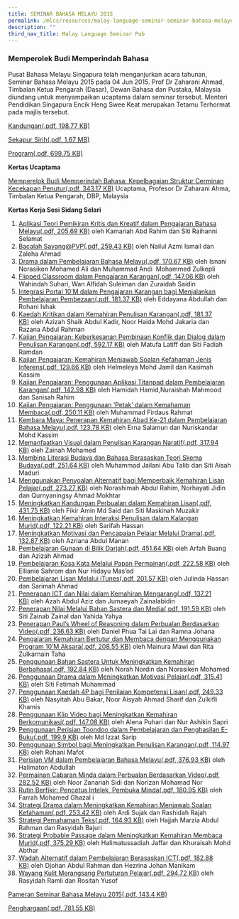 ```yaml
---
title: SEMINAR BAHASA MELAYU 2015
permalink: /mlcs/resources/malay-language-seminar-seminar-bahasa-melayu-publications/seminar-bahasa-melayu-2015/
description: ""
third_nav_title: Malay Language Seminar Pub
---
```

### Memperolek Budi Memperindah Bahasa

Pusat Bahasa Melayu Singapura telah menganjurkan acara tahunan, Seminar Bahasa Melayu 2015 pada 04 Jun 2015. Prof Dr Zaharani Ahmad, Timbalan Ketua Pengarah (Dasar), Dewan Bahasa dan Pustaka, Malaysia diundang untuk menyampaikan ucaptama dalam seminar tersebut. Menteri Pendidikan Singapura Encik Heng Swee Keat merupakan Tetamu Terhormat pada majlis tersebut.

[Kandungan(.pdf, 198.77 KB)](/files/ml_seminar_content-2015.pdf)

[Sekapur Sirih(.pdf, 1.67 MB)](/files/sekapur_sirih-2015.pdf)

[Program(.pdf, 699.75 KB)](/files/ml_seminar_program-2015.pdf)

  
**Kertas Ucaptama**

[Memperelok Budi Memperindah Bahasa: Kepelbagaian Struktur Cerminan Kecekapan Penutur(.pdf, 343.17 KB)](/files/kertas-ucaptama-2015.pdf) 
Ucaptama, Profesor Dr Zaharani Ahma, Timbalan Ketua Pengarah, DBP, Malaysia

**Kertas Kerja Sesi Sidang Selari**

1.  [Aplikasi Teori Pemikiran Kritis dan Kreatif dalam Pengajaran Bahasa Melayu(.pdf, 205.69 KB)](https://academyofsingaporeteachers.moe.edu.sg/docs/librariesprovider6/ml-poetry-sg50/seminar-bahasa-melayu-2015/kertas-kerja-sesi-sidang-selari/1_seminarpapers.pdf?sfvrsn=38b00bfe_2 "Aplikasi Teori Pemikiran Kritis dan Kreatif dalam Pengajaran Bahasa Melayu") oleh Kamariah Abd Rahim dan Siti Raihanni Selamat
2.  [Bacalah Sayang@PVP(.pdf, 259.43 KB)](https://academyofsingaporeteachers.moe.edu.sg/docs/librariesprovider6/ml-poetry-sg50/seminar-bahasa-melayu-2015/kertas-kerja-sesi-sidang-selari/2_seminarpapers.pdf?sfvrsn=d24d581_2 "Bacalah Sayang@PVP") oleh Nailul Azmi Ismail dan Zaleha Ahmad
3.  [Drama dalam Pembelajaran Bahasa Melayu(.pdf, 170.67 KB)](https://academyofsingaporeteachers.moe.edu.sg/docs/librariesprovider6/ml-poetry-sg50/seminar-bahasa-melayu-2015/kertas-kerja-sesi-sidang-selari/3_seminarpapers.pdf?sfvrsn=80e83988_2 "Drama dalam Pembelajaran Bahasa Melayu") oleh Isnani Norasiken Mohamed Ali dan Muhammad Andi  Mohammed Zulkepli
4.  [Flipped Classroom dalam Pengajaran Karangan(.pdf, 147.06 KB)](https://academyofsingaporeteachers.moe.edu.sg/docs/librariesprovider6/ml-poetry-sg50/seminar-bahasa-melayu-2015/kertas-kerja-sesi-sidang-selari/4_seminarpapers.pdf?sfvrsn=80970673_2 "Flipped Classroom dalam Pengajaran Karangan") oleh Wahindah Suhari, Wan Alfidah Suleiman dan Zuraidah Saidin
5.  [Integrasi Portal 10’M dalam Pengajaran Karangan bagi Menjalankan Pembelajaran Pembezaan(.pdf, 181.37 KB)](https://academyofsingaporeteachers.moe.edu.sg/docs/librariesprovider6/ml-poetry-sg50/seminar-bahasa-melayu-2015/kertas-kerja-sesi-sidang-selari/5_seminarpapers.pdf?sfvrsn=89ccad3f_2 "Integrasi Portal 10’M dalam Pengajaran Karangan bagi Menjalankan Pembelajaran Pembezaan") oleh Eddayana Abdullah dan Rohani Ishak
6.  [Kaedah Kritikan dalam Kemahiran Penulisan Karangan(.pdf, 181.37 KB)](https://academyofsingaporeteachers.moe.edu.sg/docs/librariesprovider6/ml-poetry-sg50/seminar-bahasa-melayu-2015/kertas-kerja-sesi-sidang-selari/6_seminarpapers.pdf?sfvrsn=66a43bbd_2 "Kaedah Kritikan dalam Kemahiran Penulisan Karangan") oleh Azizah Shaik Abdul Kadir, Noor Haida Mohd Jakaria dan Razana Abdul Rahman
7.  [Kajian Pengajaran: Keberkesanan Pembinaan Konflik dan Dialog dalam Penulisan Karangan(.pdf, 592.17 KB)](https://academyofsingaporeteachers.moe.edu.sg/docs/librariesprovider6/ml-poetry-sg50/seminar-bahasa-melayu-2015/kertas-kerja-sesi-sidang-selari/7_seminarpapers.pdf?sfvrsn=573f4d98_2 "Kajian Pengajaran: Keberkesanan Pembinaan Konflik dan Dialog dalam Penulisan Karangan") oleh Matufa Latiff dan Siti Fadiah Ramdan
8.  [Kajian Pengajaran: Kemahiran Menjawab Soalan Kefahaman Jenis Inferens(.pdf, 129.66 KB)](https://academyofsingaporeteachers.moe.edu.sg/docs/librariesprovider6/ml-poetry-sg50/seminar-bahasa-melayu-2015/kertas-kerja-sesi-sidang-selari/8_seminarpapers.pdf?sfvrsn=6908ec35_2 "Kajian Pengajaran: Kemahiran Menjawab Soalan Kefahaman Jenis Inferens") oleh Helmeleya Mohd Jamil dan Kasimah Kassim
9.  [Kajian Pengajaran: Penggunaan Aplikasi Titanpad dalam Pembelajaran Karangan(.pdf, 142.98 KB)](https://academyofsingaporeteachers.moe.edu.sg/docs/librariesprovider6/ml-poetry-sg50/seminar-bahasa-melayu-2015/kertas-kerja-sesi-sidang-selari/9_seminarpapers.pdf?sfvrsn=e3d1b36c_2 "Kajian Pengajaran: Penggunaan Aplikasi Titanpad dalam Pembelajaran Karangan") oleh Hamidah Hamid,Nuraishah Mahmood dan Sanisah Rahim
10.  [Kajian Pengajaran: Penggunaan ‘Petak’ dalam Kemahaman Membaca(.pdf, 250.11 KB)](https://academyofsingaporeteachers.moe.edu.sg/docs/librariesprovider6/ml-poetry-sg50/seminar-bahasa-melayu-2015/kertas-kerja-sesi-sidang-selari/10_seminarpapers.pdf?sfvrsn=789d1e75_2 "Kajian Pengajaran: Penggunaan ‘Petak’ dalam Kemahaman Membaca") oleh Muhammad Firdaus Rahmat
11.  [Kembara Maya: Penerapan Kemahiran Abad Ke-21 dalam Pembelajaran Bahasa Melayu(.pdf, 123.78 KB)](https://academyofsingaporeteachers.moe.edu.sg/docs/librariesprovider6/ml-poetry-sg50/seminar-bahasa-melayu-2015/kertas-kerja-sesi-sidang-selari/11_seminarpapers.pdf?sfvrsn=96b07ac6_2 "Kembara Maya: Penerapan Kemahiran Abad Ke-21 dalam Pembelajaran Bahasa Melayu") oleh Erna Salamun dan Nuriskandar Mohd Kassim
12.  [Memanfaatkan Visual dalam Penulisan Karangan Naratif(.pdf, 317.94 KB)](https://academyofsingaporeteachers.moe.edu.sg/docs/librariesprovider6/ml-poetry-sg50/seminar-bahasa-melayu-2015/kertas-kerja-sesi-sidang-selari/12_seminarpapers.pdf?sfvrsn=22aa7df1_2 "Memanfaatkan Visual dalam Penulisan Karangan Naratif") oleh Zainah Mohamed
13.  [Membina Literasi Budaya dan Bahasa Berasaskan Teori Skema Budaya(.pdf, 251.64 KB)](https://academyofsingaporeteachers.moe.edu.sg/docs/librariesprovider6/ml-poetry-sg50/seminar-bahasa-melayu-2015/kertas-kerja-sesi-sidang-selari/13_seminarpapers.pdf?sfvrsn=c283832a_2 "Membina Literasi Budaya dan Bahasa Berasaskan Teori Skema Budaya") oleh Muhammad Jailani Abu Talib dan Siti Aisah Maduri
14.  [Menggunakan Penyoalan Alternatif bagi Memperbaik Kemahiran Lisan Pelajar(.pdf, 273.27 KB)](https://academyofsingaporeteachers.moe.edu.sg/docs/librariesprovider6/ml-poetry-sg50/seminar-bahasa-melayu-2015/kertas-kerja-sesi-sidang-selari/14_seminarpapers.pdf?sfvrsn=fc77c32c_2 "Menggunakan Penyoalan Alternatif bagi Memperbaik Kemahiran Lisan Pelajar") oleh Norashimah Abdul Rahim, Norhayati Jidin dan Qurnyaningsy Ahmad Mokhtar
15.  [Meningkatkan Kandungan Perbualan dalam Kemahiran Lisan(.pdf, 431.75 KB)](https://academyofsingaporeteachers.moe.edu.sg/docs/librariesprovider6/ml-poetry-sg50/seminar-bahasa-melayu-2015/kertas-kerja-sesi-sidang-selari/15_seminarpapers.pdf?sfvrsn=d7ef056d_2 "Meningkatkan Kandungan Perbualan dalam Kemahiran Lisan") oleh Fikir Amin Md Said dan Siti Maskinah Muzakir
16.  [Meningkatkan Kemahiran Interaksi Penulisan dalam Kalangan Murid(.pdf, 122.21 KB)](https://academyofsingaporeteachers.moe.edu.sg/docs/librariesprovider6/ml-poetry-sg50/seminar-bahasa-melayu-2015/kertas-kerja-sesi-sidang-selari/16_seminarpapers.pdf?sfvrsn=3fffdfee_2 "Meningkatkan Kemahiran Interaksi Penulisan dalam Kalangan Murid") oleh Sarifah Hassan
17.  [Meningkatkan Motivasi dan Pencapaian Pelajar Melalui Drama(.pdf, 132.87 KB)](https://academyofsingaporeteachers.moe.edu.sg/docs/librariesprovider6/ml-poetry-sg50/seminar-bahasa-melayu-2015/kertas-kerja-sesi-sidang-selari/17_seminarpapers.pdf?sfvrsn=1d738d4_2 "Meningkatkan Motivasi dan Pencapaian Pelajar Melalui Drama") oleh Azriana Abdul Manan
18.  [Pembelajaran Gunaan di Bilik Darjah(.pdf, 451.64 KB)](https://academyofsingaporeteachers.moe.edu.sg/docs/librariesprovider6/ml-poetry-sg50/seminar-bahasa-melayu-2015/kertas-kerja-sesi-sidang-selari/18_seminarpapers.pdf?sfvrsn=bf3bb163_2 "Pembelajaran Gunaan di Bilik Darjah") oleh Arfah Buang dan Azizah Ahmad
19.  [Pembelajaran Kosa Kata Melalui Papan Permainan(.pdf, 222.58 KB)](https://academyofsingaporeteachers.moe.edu.sg/docs/librariesprovider6/ml-poetry-sg50/seminar-bahasa-melayu-2015/kertas-kerja-sesi-sidang-selari/19_seminarpapers.pdf?sfvrsn=13642920_2 "Pembelajaran Kosa Kata Melalui Papan Permainan") oleh Ellianie Sahrom dan Nur Hidayu Mas’od
20.  [Pembelajaran Lisan Melalui iTunes(.pdf, 201.57 KB)](https://academyofsingaporeteachers.moe.edu.sg/docs/librariesprovider6/ml-poetry-sg50/seminar-bahasa-melayu-2015/kertas-kerja-sesi-sidang-selari/20_seminarpapers.pdf?sfvrsn=ed7271c9_2 "Pembelajaran Lisan Melalui iTunes") oleh Julinda Hassan dan Sarimah Ahmad
21.  [Penerapan ICT dan Nilai dalam Kemahiran Mengarang(.pdf, 137.21 KB)](https://academyofsingaporeteachers.moe.edu.sg/docs/librariesprovider6/ml-poetry-sg50/seminar-bahasa-melayu-2015/kertas-kerja-sesi-sidang-selari/21_seminarpapers.pdf?sfvrsn=900ee70e_2 "Penerapan ICT dan Nilai dalam Kemahiran Mengarang") oleh Azah Abdul Aziz dan Jumaeyah Zainalabidin
22.  [Penerapan Nilai Melalui Bahan Sastera dan Media(.pdf, 191.59 KB)](https://academyofsingaporeteachers.moe.edu.sg/docs/librariesprovider6/ml-poetry-sg50/seminar-bahasa-melayu-2015/kertas-kerja-sesi-sidang-selari/22_seminarpapers.pdf?sfvrsn=d9be7f7_2 "Penerapan Nilai Melalui Bahan Sastera dan Media") oleh Siti Zainab Zainal dan Yahida Yahya
23.  [Penerapan Paul’s Wheel of Reasoning dalam Perbualan Berdasarkan Video(.pdf, 236.63 KB)](https://academyofsingaporeteachers.moe.edu.sg/docs/librariesprovider6/ml-poetry-sg50/seminar-bahasa-melayu-2015/kertas-kerja-sesi-sidang-selari/23_seminarpapers.pdf?sfvrsn=e4e040b8_2 "Penerapan Paul’s Wheel of Reasoning dalam Perbualan Berdasarkan Video") oleh Daniel Phua Tai Lai dan Ramna Johana
24.  [Pengajaran Kemahiran Bertutur dan Membaca dengan Menggunakan Program 10’M Aksara(.pdf, 208.55 KB)](https://academyofsingaporeteachers.moe.edu.sg/docs/librariesprovider6/ml-poetry-sg50/seminar-bahasa-melayu-2015/kertas-kerja-sesi-sidang-selari/24_seminarpapers.pdf?sfvrsn=d4f0600d_2 "Pengajaran Kemahiran Bertutur dan Membaca dengan Menggunakan Program 10’M Aksara") oleh Mainura Mawi dan Rita Zulkarnain Taha  
25.  [Penggunaan Bahan Sastera Untuk Meningkatkan Kemahiran Berbahasa(.pdf, 192.84 KB)](https://academyofsingaporeteachers.moe.edu.sg/docs/librariesprovider6/ml-poetry-sg50/seminar-bahasa-melayu-2015/kertas-kerja-sesi-sidang-selari/25_seminarpapers.pdf?sfvrsn=5efd244e_2 "Penggunaan Bahan Sastera Untuk Meningkatkan Kemahiran Berbahasa") oleh Norah Nordin dan Norasiken Mohamed
26.  [Penggunaan Drama dalam Meningkatkan Motivasi Pelajar(.pdf, 315.41 KB)](https://academyofsingaporeteachers.moe.edu.sg/docs/librariesprovider6/ml-poetry-sg50/seminar-bahasa-melayu-2015/kertas-kerja-sesi-sidang-selari/26_seminarpapers.pdf?sfvrsn=720e3045_2 "Penggunaan Drama dalam Meningkatkan Motivasi Pelajar") oleh Siti Fatimah Muhammad
27.  [Penggunaan Kaedah 4P bagi Penilaian Kompetensi Lisan(.pdf, 249.33 KB)](https://academyofsingaporeteachers.moe.edu.sg/docs/librariesprovider6/ml-poetry-sg50/seminar-bahasa-melayu-2015/kertas-kerja-sesi-sidang-selari/27_seminarpapers.pdf?sfvrsn=90ae18b6_2 "Penggunaan Kaedah 4P bagi Penilaian Kompetensi Lisan") oleh Nasyitah Abu Bakar, Noor Aisyah Ahmad Sharif dan Zulkifli Khamis
28.  [Penggunaan Klip Video bagi Meningkatkan Kemahiran Berkomunikasi(.pdf, 147.08 KB)](https://academyofsingaporeteachers.moe.edu.sg/docs/librariesprovider6/ml-poetry-sg50/seminar-bahasa-melayu-2015/kertas-kerja-sesi-sidang-selari/28_seminarpapers.pdf?sfvrsn=f3b96aca_2 "Penggunaan Klip Video bagi Meningkatkan Kemahiran Berkomunikasi") oleh Alena Puhari dan Nur Ashikin Sapri
29.  [Penggunaan Perisian Toondoo dalam Pembelajaran dan Penghasilan E-Buku(.pdf, 199.9 KB)](https://academyofsingaporeteachers.moe.edu.sg/docs/librariesprovider6/ml-poetry-sg50/seminar-bahasa-melayu-2015/kertas-kerja-sesi-sidang-selari/29_seminarpapers.pdf?sfvrsn=e334c493_2 "Penggunaan Perisian Toondoo dalam Pembelajaran dan Penghasilan E-Buku") oleh Md Izzat Sarip
30.  [Penggunaan Simbol bagi Meningkatkan Penulisan Karangan(.pdf, 114.97 KB)](https://academyofsingaporeteachers.moe.edu.sg/docs/librariesprovider6/ml-poetry-sg50/seminar-bahasa-melayu-2015/kertas-kerja-sesi-sidang-selari/30_seminarpapers.pdf?sfvrsn=64c5e1d4_2 "Penggunaan Simbol bagi Meningkatkan Penulisan Karangan") oleh Rohani Mafot
31.  [Perisian VM dalam Pembelajaran Bahasa Melayu(.pdf, 376.93 KB)](https://academyofsingaporeteachers.moe.edu.sg/docs/librariesprovider6/ml-poetry-sg50/seminar-bahasa-melayu-2015/kertas-kerja-sesi-sidang-selari/31_seminarpapers.pdf?sfvrsn=1680a555_2 "Perisian VM dalam Pembelajaran Bahasa Melayu") oleh Halimaton Abdullah
32.  [Permainan Cabaran Minda dalam Perbualan Berdasarkan Video(.pdf, 282.52 KB)](https://academyofsingaporeteachers.moe.edu.sg/docs/librariesprovider6/ml-poetry-sg50/seminar-bahasa-melayu-2015/kertas-kerja-sesi-sidang-selari/32_seminarpapers.pdf?sfvrsn=2b73d890_2 "Permainan Cabaran Minda dalam Perbualan Berdasarkan Video") oleh Noor Zanariah Sidi dan Norizan Mohamad Nor
33.  [Rutin Berfikir: Pencetus Intelek, Pembuka Minda(.pdf, 180.95 KB)](https://academyofsingaporeteachers.moe.edu.sg/docs/librariesprovider6/ml-poetry-sg50/seminar-bahasa-melayu-2015/kertas-kerja-sesi-sidang-selari/33_seminarpapers.pdf?sfvrsn=7d5fec4d_2 "Rutin Berfikir: Pencetus Intelek, Pembuka Minda") oleh Farrah Mohamed Ghazal i
34.  [Strategi Drama dalam Meningkatkan Kemahiran Menjawab Soalan Kefahaman(.pdf, 253.42 KB)](https://academyofsingaporeteachers.moe.edu.sg/docs/librariesprovider6/ml-poetry-sg50/seminar-bahasa-melayu-2015/kertas-kerja-sesi-sidang-selari/34_seminarpapers.pdf?sfvrsn=ee537909_2 "Strategi Drama dalam Meningkatkan Kemahiran Menjawab Soalan Kefahaman") oleh Ardi Sujak dan Rashidah Rajah
35.  [Strategi Pemahaman Teks(.pdf, 164.93 KB)](https://academyofsingaporeteachers.moe.edu.sg/docs/librariesprovider6/ml-poetry-sg50/seminar-bahasa-melayu-2015/kertas-kerja-sesi-sidang-selari/35_seminarpapers.pdf?sfvrsn=c5d57bce_2 "Strategi Pemahaman Teks") oleh Hajjah Marzia Abdul Rahman dan Rasyidah Bajuri
36.  [Strategi Probable Passage dalam Meningkatkan Kemahiran Membaca Murid(.pdf, 375.29 KB)](https://academyofsingaporeteachers.moe.edu.sg/docs/librariesprovider6/ml-poetry-sg50/seminar-bahasa-melayu-2015/kertas-kerja-sesi-sidang-selari/36_seminarpapers.pdf?sfvrsn=c1163c7f_2 "Strategi Probable Passage dalam Meningkatkan Kemahiran Membaca Murid") oleh Halimatussadiah Jaffar dan Khuraisah Mohd Abthar
37.  [Wadah Alternatif dalam Pembelajaran Berasaskan ICT(.pdf, 182.88 KB)](https://academyofsingaporeteachers.moe.edu.sg/docs/librariesprovider6/ml-poetry-sg50/seminar-bahasa-melayu-2015/kertas-kerja-sesi-sidang-selari/37_seminarpapers.pdf?sfvrsn=f40388bb_2 "Wadah Alternatif dalam Pembelajaran Berasaskan ICT") oleh Djohan Abdul Rahman dan Hezrina Johan Manikam
38.  [Wayang Kulit Merangsang Pertuturan Pelajar(.pdf, 294.72 KB)](https://academyofsingaporeteachers.moe.edu.sg/docs/librariesprovider6/ml-poetry-sg50/seminar-bahasa-melayu-2015/kertas-kerja-sesi-sidang-selari/38_seminarpapers.pdf?sfvrsn=b06d1d6a_2 "Wayang Kulit Merangsang Pertuturan Pelajar") oleh Rasyidah Ramli dan Rositah Yusof

[Pameran Seminar Bahasa Melayu 2015(.pdf, 143.4 KB)](https://academyofsingaporeteachers.moe.edu.sg/docs/librariesprovider6/ml-poetry-sg50/seminar-bahasa-melayu-2015/pameran-seminar-bahasa-melayu-2015.pdf?sfvrsn=89b52064_2 "Pameran Seminar Bahasa Melayu 2015")

[Penghargaan(.pdf, 781.55 KB)](https://academyofsingaporeteachers.moe.edu.sg/docs/librariesprovider6/ml-poetry-sg50/seminar-bahasa-melayu-2015/penghargaan-2015.pdf?sfvrsn=d9bc032e_2 "Penghargaan")
